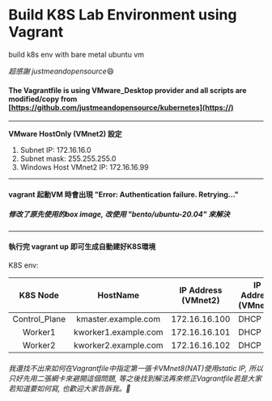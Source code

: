 # Build K8S Lab Environment using Vagrant

build k8s env with bare metal ubuntu vm

*超感謝 justmeandopensource*😄 

#### The Vagrantfile is using VMware_Desktop provider and all scripts are modified/copy from [https://github.com/justmeandopensource/kubernetes](https://)

---

**VMware HostOnly (VMnet2) 設定**

1. Subnet IP: 172.16.16.0
2. Subnet mask: 255.255.255.0
3. Windows Host VMnet2 IP: 172.16.16.99

---

#### vagrant 起動VM 時會出現 "Error: Authentication failure. Retrying..."

##### 修改了原先使用的box image, 改使用 "bento/ubuntu-20.04" 來解決 #####
---------------------------------------------------------------

#### 執行完 vagrant up 即可生成自動建好K8S環境

K8S env:


|   K8S Node   |       HostName       | IP Address (VMnet2) | IP Address (VMnet8) |
| :-------------: | :--------------------: | :-------------------: | --------------------- |
| Control_Plane | kmaster.example.com |    172.16.16.100    | DHCP                |
|    Worker1    | kworker1.example.com |    172.16.16.101    | DHCP                |
|    Worker2    | kworker2.example.com |    172.16.16.102    | DHCP                |

###### 我還找不出來如何在Vagrantfile中指定第一張卡VMnet8(NAT)使用static IP, 所以只好先用二張網卡來避開這個問題, 等之後找到解法再來修正Vagrantfile若是大家若知道要如何寫, 也歡迎大家告訴我。🎉️

